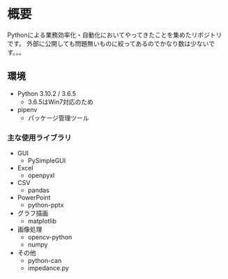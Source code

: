 # 概要

Pythonによる業務効率化・自動化においてやってきたことを集めたリポジトリです。
外部に公開しても問題無いものに絞ってあるのでかなり数は少ないです。。。

## 環境

- Python 3.10.2 / 3.6.5
  - 3.6.5はWin7対応のため
- pipenv
  - パッケージ管理ツール

### 主な使用ライブラリ

- GUI
  - PySimpleGUI
- Excel
  - openpyxl
- CSV
  - pandas
- PowerPoint
  - python-pptx
- グラフ描画
  - matplotlib
- 画像処理
  - opencv-python
  - numpy
- その他
  - python-can
  - impedance.py
